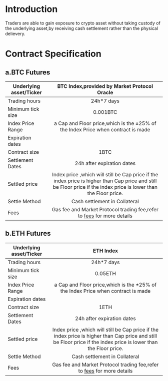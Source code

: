 # Introduction
Traders are able to gain exposure to crypto asset without taking custody of the underlying asset,by receiving cash settlement rather than the physical delievery.


# Contract Specification 

## a.BTC Futures

| Underlying asset/Ticker  | BTC Index,provided by Market Protocol Oracle         | 
| -------------            |:-------------: | 
| Trading hours            | 24h*7 days         |  
| Minimum tick size        |  0.001BTC              |   
| Index Price Range        |   a Cap and Floor price,which is the ±25% of the Index Price when contract is made       | 
| Expiration dates         |          |  
| Contract size            |      1BTC         |   
| Settlement Dates         |     24h after expiration dates           |   
| Settled price            |  Index price ,which will still be Cap price if the index price is higher than Cap price and still be Floor price if the index price is lower than the Floor price.            | 
| Settle Method            |    Cash settlement in Collateral      |  
| Fees                     |   Gas fee and Market Protocol trading fee,refer to [fees](en/fees.md) for more details|   


## b.ETH Futures

| Underlying asset/Ticker  | ETH Index          | 
| -------------            |:-------------: | 
| Trading hours            | 24h*7 days         |  
| Minimum tick size        |  0.05ETH             |   
| Index Price Range        |   a Cap and Floor price,which is the ±25% of the Index Price when contract is made       | 
| Expiration dates         |          |  
| Contract size            |        1ETH       |   
| Settlement Dates         |     24h after expiration dates           |   
| Settled price            |  Index price ,which will still be Cap price if the index price is higher than Cap price and still be Floor price if the index price is lower than the Floor price.            | 
| Settle Method            |    Cash settlement in Collateral      |  
| Fees                     |   Gas fee and Market Protocol trading fee,refer to [fees](en/fees.md) for more details|   
